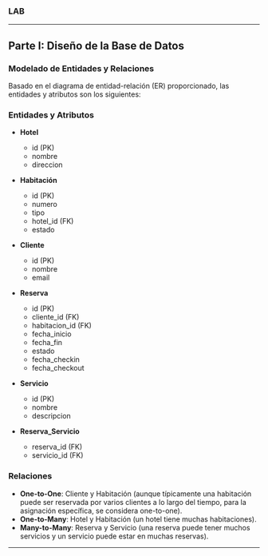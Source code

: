### LAB
<hr>

## Parte I: Diseño de la Base de Datos

### Modelado de Entidades y Relaciones

Basado en el diagrama de entidad-relación (ER) proporcionado, las entidades y atributos son los siguientes:

### Entidades y Atributos

- **Hotel**
  - id (PK)
  - nombre
  - direccion

- **Habitación**
  - id (PK)
  - numero
  - tipo
  - hotel_id (FK)
  - estado

- **Cliente**
  - id (PK)
  - nombre
  - email

- **Reserva**
  - id (PK)
  - cliente_id (FK)
  - habitacion_id (FK)
  - fecha_inicio
  - fecha_fin
  - estado
  - fecha_checkin
  - fecha_checkout

- **Servicio**
  - id (PK)
  - nombre
  - descripcion

- **Reserva_Servicio**
  - reserva_id (FK)
  - servicio_id (FK)

### Relaciones

- **One-to-One**: Cliente y Habitación (aunque típicamente una habitación puede ser reservada por varios clientes a lo largo del tiempo, para la asignación específica, se considera one-to-one).
- **One-to-Many**: Hotel y Habitación (un hotel tiene muchas habitaciones).
- **Many-to-Many**: Reserva y Servicio (una reserva puede tener muchos servicios y un servicio puede estar en muchas reservas).

<hr>
